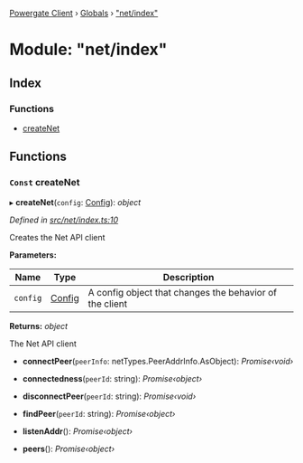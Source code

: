 [Powergate Client](../README.md) › [Globals](../globals.md) › ["net/index"](_net_index_.md)

# Module: "net/index"

## Index

### Functions

* [createNet](_net_index_.md#const-createnet)

## Functions

### `Const` createNet

▸ **createNet**(`config`: [Config](../interfaces/_types_.config.md)): *object*

*Defined in [src/net/index.ts:10](https://github.com/textileio/js-powergate-client/blob/master/src/net/index.ts#L10)*

Creates the Net API client

**Parameters:**

Name | Type | Description |
------ | ------ | ------ |
`config` | [Config](../interfaces/_types_.config.md) | A config object that changes the behavior of the client |

**Returns:** *object*

The Net API client

* **connectPeer**(`peerInfo`: netTypes.PeerAddrInfo.AsObject): *Promise‹void›*

* **connectedness**(`peerId`: string): *Promise‹object›*

* **disconnectPeer**(`peerId`: string): *Promise‹void›*

* **findPeer**(`peerId`: string): *Promise‹object›*

* **listenAddr**(): *Promise‹object›*

* **peers**(): *Promise‹object›*
